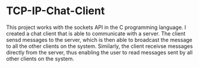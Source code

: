 # TCP-IP-Chat-Client

This project works with the sockets API in the C programming language. I created a chat client that is able to communicate with a server. The client sensd messages to the server, which is then able to broadcast the message to all the other clients on the system. Similarly, the client receivse messages directly from the server, thus enabling the user to read messages sent by all other clients on the system.
